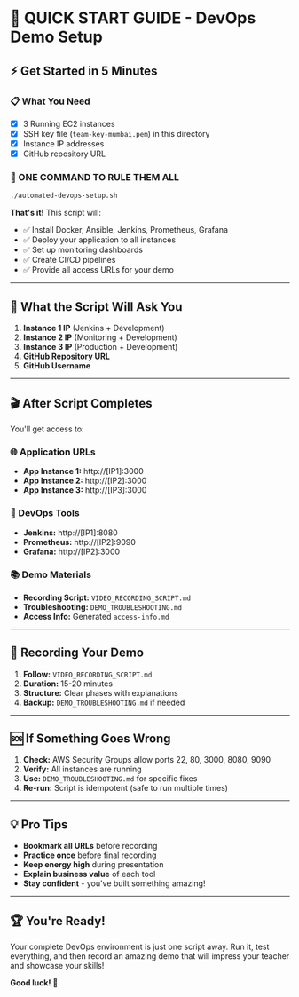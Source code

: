 # 🚀 QUICK START GUIDE - DevOps Demo Setup

## ⚡ Get Started in 5 Minutes

### 📋 What You Need
- [x] 3 Running EC2 instances
- [x] SSH key file (`team-key-mumbai.pem`) in this directory
- [x] Instance IP addresses
- [x] GitHub repository URL

### 🎯 ONE COMMAND TO RULE THEM ALL

```bash
./automated-devops-setup.sh
```

**That's it!** This script will:
- ✅ Install Docker, Ansible, Jenkins, Prometheus, Grafana
- ✅ Deploy your application to all instances
- ✅ Set up monitoring dashboards
- ✅ Create CI/CD pipelines
- ✅ Provide all access URLs for your demo

---

## 📝 What the Script Will Ask You

1. **Instance 1 IP** (Jenkins + Development)
2. **Instance 2 IP** (Monitoring + Development)  
3. **Instance 3 IP** (Production + Development)
4. **GitHub Repository URL**
5. **GitHub Username**

---

## 🎬 After Script Completes

You'll get access to:

### 🌐 Application URLs
- **App Instance 1:** http://[IP1]:3000
- **App Instance 2:** http://[IP2]:3000
- **App Instance 3:** http://[IP3]:3000

### 🔧 DevOps Tools
- **Jenkins:** http://[IP1]:8080
- **Prometheus:** http://[IP2]:9090
- **Grafana:** http://[IP2]:3000

### 📚 Demo Materials
- **Recording Script:** `VIDEO_RECORDING_SCRIPT.md`
- **Troubleshooting:** `DEMO_TROUBLESHOOTING.md`
- **Access Info:** Generated `access-info.md`

---

## 🎥 Recording Your Demo

1. **Follow:** `VIDEO_RECORDING_SCRIPT.md`
2. **Duration:** 15-20 minutes
3. **Structure:** Clear phases with explanations
4. **Backup:** `DEMO_TROUBLESHOOTING.md` if needed

---

## 🆘 If Something Goes Wrong

1. **Check:** AWS Security Groups allow ports 22, 80, 3000, 8080, 9090
2. **Verify:** All instances are running
3. **Use:** `DEMO_TROUBLESHOOTING.md` for specific fixes
4. **Re-run:** Script is idempotent (safe to run multiple times)

---

## 💡 Pro Tips

- **Bookmark all URLs** before recording
- **Practice once** before final recording
- **Keep energy high** during presentation
- **Explain business value** of each tool
- **Stay confident** - you've built something amazing!

---

## 🏆 You're Ready!

Your complete DevOps environment is just one script away. Run it, test everything, and then record an amazing demo that will impress your teacher and showcase your skills!

**Good luck! 🚀**
